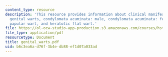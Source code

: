 ```yaml
---
content_type: resource
description: 'This resource provides information about clinical manifestations of
  genital warts, condylomata acuminata: male, condylomata acuminata: female, smooth
  papular wart, and keratotic flat wart.'
file: https://ol-ocw-studio-app-production.s3.amazonaws.com/courses/hst-071-human-reproductive-biology-fall-2005/b6c3ea6ad76f3b4edb88ef1d07a033ad_genital_warts.pdf
file_type: application/pdf
resourcetype: Document
title: genital_warts.pdf
uid: b6c3ea6a-d76f-3b4e-db88-ef1d07a033ad
---
```

